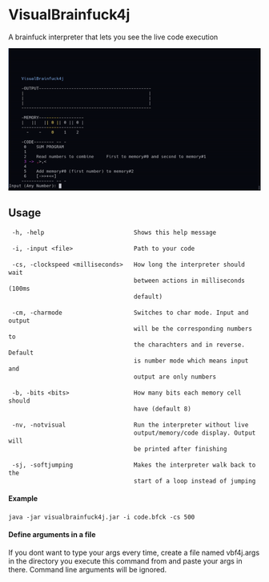 # VisualBrainfuck4j

A brainfuck interpreter that lets you see the live code execution

![showcase.png](showcase.gif)

## Usage

```
 -h, -help                         Shows this help message
 
 -i, -input <file>                 Path to your code
 
 -cs, -clockspeed <milliseconds>   How long the interpreter should wait
                                   between actions in milliseconds (100ms
                                   default)
                                   
 -cm, -charmode                    Switches to char mode. Input and output
                                   will be the corresponding numbers to
                                   the charachters and in reverse. Default
                                   is number mode which means input and
                                   output are only numbers
                                   
 -b, -bits <bits>                  How many bits each memory cell should
                                   have (default 8)
 
 -nv, -notvisual                   Run the interpreter without live
                                   output/memory/code display. Output will
                                   be printed after finishing
                                   
 -sj, -softjumping                 Makes the interpreter walk back to the
                                   start of a loop instead of jumping
```

#### Example

`java -jar visualbrainfuck4j.jar -i code.bfck -cs 500`

#### Define arguments in a file

If you dont want to type your args every time, create a file named vbf4j.args in the directory you execute this command
from and paste your args in there. Command line arguments will be ignored.